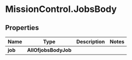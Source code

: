 # MissionControl.JobsBody

## Properties
Name | Type | Description | Notes
------------ | ------------- | ------------- | -------------
**job** | **AllOfjobsBodyJob** |  | 
